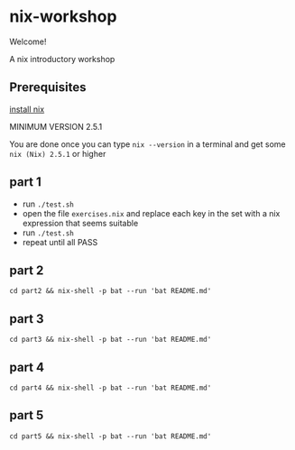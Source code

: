 # nix-workshop

Welcome!

A nix introductory workshop

## Prerequisites

[install nix](https://nixos.org/download.html)

MINIMUM VERSION 2.5.1

You are done once you can type `nix --version` in a terminal and get some `nix (Nix) 2.5.1` or higher

## part 1

- run `./test.sh`
- open the file `exercises.nix` and replace each key in the set with a nix expression that seems suitable
- run `./test.sh`
- repeat until all PASS

## part 2

    cd part2 && nix-shell -p bat --run 'bat README.md'

## part 3

    cd part3 && nix-shell -p bat --run 'bat README.md'

## part 4

    cd part4 && nix-shell -p bat --run 'bat README.md'

## part 5

    cd part5 && nix-shell -p bat --run 'bat README.md'